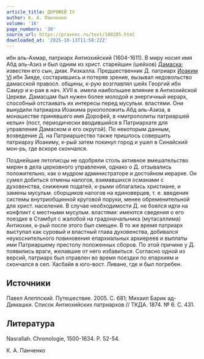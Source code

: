 ```yaml
---
article_title: ДОРОФЕЙ IV
author: К. А. Панченко
volume: '16'
page_numbers: '30'
source_url: https://pravenc.ru/text/180285.html
downloaded_at: '2025-10-13T11:58:22Z'
---
```


ибн аль-Ахмар, патриарх Антиохийский (1604-1611). В миру носил имя Абд аль-Азиз и был одним из христ. старейшин (шейхов) [Дамаска](https://pravenc.ru/text/Дамаск.html); известен его сын, диак. Ризкалла. Предшественник Д. патриарх [Иоаким VI](<https://pravenc.ru/text/Иоаким VI.html>) ибн Зияде, состарившись и потеряв зрение, вызывал недовольство дамасской правосл. общины, к-рую возглавлял шейх Георгий ибн Самур и к-рая в нач. XVII в. имела наибольшее влияние в Антиохийской Церкви. Дамасцам был нужен более молодой и энергичный иерарх, способный отстаивать их интересы перед мусульм. властями. Они вынудили патриарха Иоакима рукоположить Абд аль-Азиза, в монашестве принявшего имя Дорофей, в «митрополиты патриаршей кельи» (пост, периодически вводившийся в Патриархате для управления Дамаском и его округой). По некоторым данным, возведение Д. на Патриаршество также пришлось совершить патриарху Иоакиму, к-рый затем покинул город и ушел в Синайский мон-рь, где вскоре скончался.

Позднейшие летописцы не одобряли столь активное вмешательство мирян в дела церковного управления, однако о Д. отзывались положительно, как о мудром администраторе и достойном иерархе. Он сумел добиться отмены налогов, взимавшихся османами с духовенства, снижения податей, к-рыми облагались христиане, и замены мусульм. сборщиков налогов на единоверцев, т. е. введения системы внутриобщинной круговой поруки, менее обременительной для христ. населения. В случае необходимости Д. не боялся идти на конфликт с местными мусульм. властями: имеются сведения о его поездке в Стамбул с жалобой на градоначальника (мутасаллима) Антиохии, к-рый после этого был смещен. В то же время патриарх выступал как суровый и властный глава духовенства, добивался неукоснительного повиновения епархиальных архиереев и выплаты ими Патриаршему престолу положенных сборов. По этой причине у Д. появились враги, желавшие от него избавиться. Согласно одной из версий, патриарх был отравлен во время поездки по епархиям и скончался в сел. Хасбайя в юго-вост. Ливане, где и был погребен.

## Источники

Павел Алеппский. Путешествие. 2005. С. 681; Михаил Барик ад-Димашки. Список Антиохийских патриархов // ТКДА. 1874. № 6. С. 431.

## Литература

Nasrallah. Chronologie, 1500-1634. P. 52-54.

К. А. Панченко
